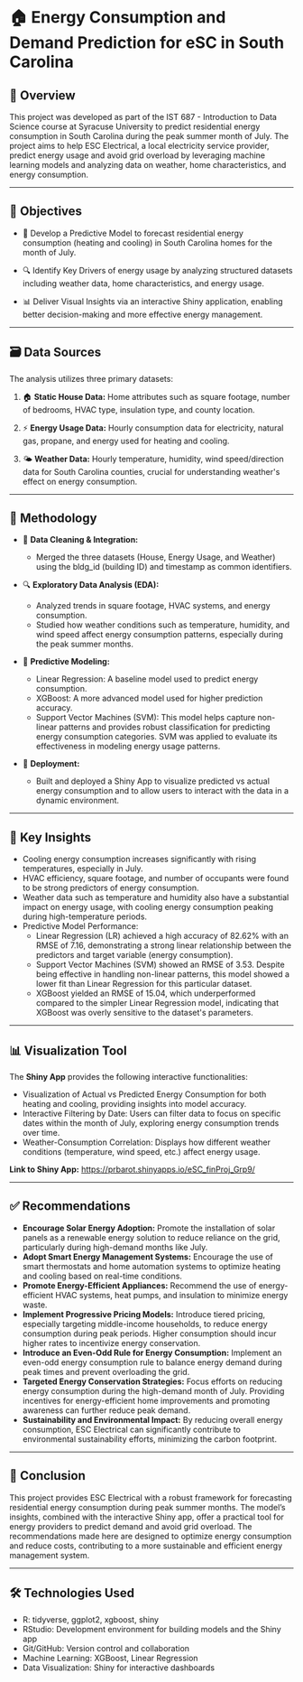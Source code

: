 # 🏠 Energy Consumption and Demand Prediction for eSC in South Carolina

## 🌟 Overview

This project was developed as part of the IST 687 - Introduction to Data Science course at Syracuse University to predict residential energy consumption in South Carolina during the peak summer month of July. The project aims to help ESC Electrical, a local electricity service provider, predict energy usage and avoid grid overload by leveraging machine learning models and analyzing data on weather, home characteristics, and energy consumption.

---

## 🎯 Objectives

- 🔮 Develop a Predictive Model to forecast residential energy consumption (heating and cooling) in South Carolina homes for the month of July.

- 🔍 Identify Key Drivers of energy usage by analyzing structured datasets including weather data, home characteristics, and energy usage.

- 📊 Deliver Visual Insights via an interactive Shiny application, enabling better decision-making and more effective energy management.

---

## 🗃️ Data Sources
The analysis utilizes three primary datasets:

1. 🏠 **Static House Data:**
Home attributes such as square footage, number of bedrooms, HVAC type, insulation type, and county location.

2. ⚡ **Energy Usage Data:**
Hourly consumption data for electricity, natural gas, propane, and energy used for heating and cooling.

3. 🌤️ **Weather Data:**
Hourly temperature, humidity, wind speed/direction data for South Carolina counties, crucial for understanding weather's effect on energy consumption.

---

## 🧪 Methodology

- 🧹 **Data Cleaning & Integration:**
  - Merged the three datasets (House, Energy Usage, and Weather) using the bldg_id (building ID) and timestamp as common identifiers.

- 🔍 **Exploratory Data Analysis (EDA):**
  - Analyzed trends in square footage, HVAC systems, and energy consumption.
  - Studied how weather conditions such as temperature, humidity, and wind speed affect energy consumption patterns, especially during the peak summer months.

- 🔮 **Predictive Modeling:**
  - Linear Regression: A baseline model used to predict energy consumption.
  - XGBoost: A more advanced model used for higher prediction accuracy.
  - Support Vector Machines (SVM): This model helps capture non-linear patterns and provides robust classification for predicting energy consumption categories. SVM was applied to evaluate its effectiveness in modeling energy usage patterns.

- 🚀 **Deployment:**
  - Built and deployed a Shiny App to visualize predicted vs actual energy consumption and to allow users to interact with the data in a dynamic environment.

---

## 🧠 Key Insights

- Cooling energy consumption increases significantly with rising temperatures, especially in July.
- HVAC efficiency, square footage, and number of occupants were found to be strong predictors of energy consumption.
- Weather data such as temperature and humidity also have a substantial impact on energy usage, with cooling energy consumption peaking during high-temperature periods.
- Predictive Model Performance:
  - Linear Regression (LR) achieved a high accuracy of 82.62% with an RMSE of 7.16, demonstrating a strong linear relationship between the predictors and target variable (energy consumption).
  - Support Vector Machines (SVM) showed an RMSE of 3.53. Despite being effective in handling non-linear patterns, this model showed a lower fit than Linear Regression for this particular dataset.
  - XGBoost yielded an RMSE of 15.04, which underperformed compared to the simpler Linear Regression model, indicating that XGBoost was overly sensitive to the dataset's parameters.

---

## 📊 Visualization Tool

The **Shiny App** provides the following interactive functionalities:
  - Visualization of Actual vs Predicted Energy Consumption for both heating and cooling, providing insights into model accuracy.
  - Interactive Filtering by Date: Users can filter data to focus on specific dates within the month of July, exploring energy consumption trends over time.
  - Weather-Consumption Correlation: Displays how different weather conditions (temperature, wind speed, etc.) affect energy usage.

**Link to Shiny App:** https://prbarot.shinyapps.io/eSC_finProj_Grp9/

---

## ✅ Recommendations

- **Encourage Solar Energy Adoption:** Promote the installation of solar panels as a renewable energy solution to reduce reliance on the grid, particularly during high-demand months like July.
- **Adopt Smart Energy Management Systems:** Encourage the use of smart thermostats and home automation systems to optimize heating and cooling based on real-time conditions.
- **Promote Energy-Efficient Appliances:** Recommend the use of energy-efficient HVAC systems, heat pumps, and insulation to minimize energy waste.
- **Implement Progressive Pricing Models:** Introduce tiered pricing, especially targeting middle-income households, to reduce energy consumption during peak periods. Higher consumption should incur higher rates to incentivize energy conservation.
- **Introduce an Even-Odd Rule for Energy Consumption:** Implement an even-odd energy consumption rule to balance energy demand during peak times and prevent overloading the grid.
- **Targeted Energy Conservation Strategies:** Focus efforts on reducing energy consumption during the high-demand month of July. Providing incentives for energy-efficient home improvements and promoting awareness can further reduce peak demand.
- **Sustainability and Environmental Impact:** By reducing overall energy consumption, ESC Electrical can significantly contribute to environmental sustainability efforts, minimizing the carbon footprint.

---

## 📌 Conclusion

This project provides ESC Electrical with a robust framework for forecasting residential energy consumption during peak summer months. The model’s insights, combined with the interactive Shiny app, offer a practical tool for energy providers to predict demand and avoid grid overload. The recommendations made here are designed to optimize energy consumption and reduce costs, contributing to a more sustainable and efficient energy management system.

---

## 🛠️ Technologies Used

- R: tidyverse, ggplot2, xgboost, shiny
- RStudio: Development environment for building models and the Shiny app
- Git/GitHub: Version control and collaboration
- Machine Learning: XGBoost, Linear Regression
- Data Visualization: Shiny for interactive dashboards
